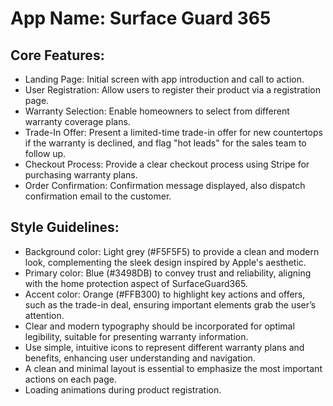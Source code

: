 # **App Name**: Surface Guard 365

## Core Features:

- Landing Page: Initial screen with app introduction and call to action.
- User Registration: Allow users to register their product via a registration page.
- Warranty Selection: Enable homeowners to select from different warranty coverage plans.
- Trade-In Offer: Present a limited-time trade-in offer for new countertops if the warranty is declined, and flag "hot leads" for the sales team to follow up.
- Checkout Process: Provide a clear checkout process using Stripe for purchasing warranty plans.
- Order Confirmation: Confirmation message displayed, also dispatch confirmation email to the customer.

## Style Guidelines:

- Background color: Light grey (#F5F5F5) to provide a clean and modern look, complementing the sleek design inspired by Apple's aesthetic.
- Primary color: Blue (#3498DB) to convey trust and reliability, aligning with the home protection aspect of SurfaceGuard365.
- Accent color: Orange (#FFB300) to highlight key actions and offers, such as the trade-in deal, ensuring important elements grab the user’s attention.
- Clear and modern typography should be incorporated for optimal legibility, suitable for presenting warranty information.
- Use simple, intuitive icons to represent different warranty plans and benefits, enhancing user understanding and navigation.
- A clean and minimal layout is essential to emphasize the most important actions on each page.
- Loading animations during product registration.